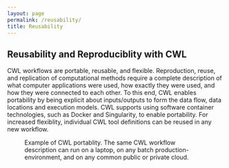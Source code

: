 ```yaml
---
layout: page
permalink: /reusability/
title: Reusability  
---
```


## Reusability and Reproduciblity with CWL
CWL workflows are portable, reusable, and flexible. Reproduction, reuse, and replication of computational methods require a complete description of what computer applications were used, how exactly they were used, and how they were connected to each other. To this end, CWL enables portability by being explicit about inputs/outputs to form the data flow, data locations and execution models. CWL supports using software container technologies, such as Docker and Singularity, to enable portability. For increased flexiblity, individual CWL tool definitions can be reused in any new workflow.  

<figure>
  <img
  src="/assets/img/cwlportable.png"
  alt="">
  <figcaption> Example of CWL portablity. The same CWL workflow description can run on a laptop,
on any batch production-environment, and on any common public or private cloud. </figcaption>
</figure>

